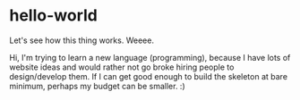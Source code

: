 # hello-world
Let's see how this thing works. Weeee. 

Hi, 
I'm trying to learn a new language (programming), because I have lots of website ideas and would rather not go broke hiring people to design/develop them. If I can get good enough to build the skeleton at bare minimum, perhaps my budget can be smaller. :)

